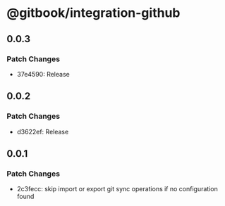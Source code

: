# @gitbook/integration-github

## 0.0.3

### Patch Changes

-   37e4590: Release

## 0.0.2

### Patch Changes

-   d3622ef: Release

## 0.0.1

### Patch Changes

-   2c3fecc: skip import or export git sync operations if no configuration found
